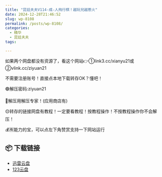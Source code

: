 ```yaml
---
title: "昆廷夫夫V114-成☆人飛行棋！越玩兒越惹火"
date: 2024-12-28T21:46:52
slug: wp-8108
permalink: /posts/wp-8108/
categories:
  - 精华
  - 昆廷夫夫
tags:

---
```


如果两个网盘都没有资源了，看这个网站👉①link3.cc/xianyu21或②vlink.cc/ziyuan21

不需要注册账号！直接点本地下载转存OK？懂吧！

🟢解压密码:ziyuan21

🔵解压用解压专家！(应用商店有)

🟡转存的链接网盘有教程！一定要看教程！按教程操作！不按教程操作你不会解压！

💰🈶能力的宝，可以点左下角赞赏支持一下网站运行

## 📦 下载链接
- [迅雷云盘](https://blziyuan21.com/pay-download/8108?key=9dbc0d3ae0&down_id=0)
- [123云盘](https://blziyuan21.com/pay-download/8108?key=9dbc0d3ae0&down_id=1)


